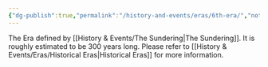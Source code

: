 ```yaml
---
{"dg-publish":true,"permalink":"/history-and-events/eras/6th-era/","noteIcon":"","created":"2024-09-06T13:41:24.601+01:00","updated":"2024-12-13T17:46:30.501+00:00"}
---
```


The Era defined by [[History & Events/The Sundering\|The Sundering]]. It is roughly estimated to be 300 years long. Please refer to [[History & Events/Eras/Historical Eras\|Historical Eras]] for more information. 